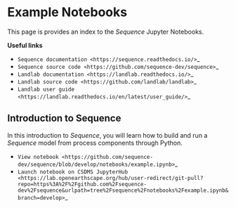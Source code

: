 Example Notebooks
=================

This page is provides an index to the *Sequence* Jupyter Notebooks.

**Useful links**

* `Sequence documentation <https://sequence.readthedocs.io/>`_
* `Sequence source code <https://github.com/sequence-dev/sequence>`_
* `Landlab documentation <https://landlab.readthedocs.io/>`_
* `Landlab source code <https://github.com/landlab/landlab>`_
* `Landlab user guide <https://landlab.readthedocs.io/en/latest/user_guide/>`_

Introduction to Sequence
------------------------

In this introduction to *Sequence*, you will learn how to build and run a *Sequence* model from process components
through Python.

* `View notebook <https://github.com/sequence-dev/sequence/blob/develop/notebooks/example.ipynb>`_
* `Launch notebook on CSDMS JupyterHub <https://lab.openearthscape.org/hub/user-redirect/git-pull?repo=https%3A%2F%2Fgithub.com%2Fsequence-dev%2Fsequence&urlpath=tree%2Fsequence%2Fnotebooks%2Fexample.ipynb&branch=develop>`_
